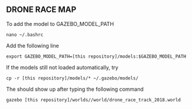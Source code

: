 ## DRONE RACE MAP 

To add the model to GAZEBO_MODEL_PATH
```
nano ~/.bashrc
```
Add the following line
```
export GAZEBO_MODEL_PATH=[this repository]/models:$GAZEBO_MODEL_PATH
```
If the models still not loaded automatically, try
```
cp -r [this repository]/models/* ~/.gazebo/models/
```
The should show up after typing the following command
```
gazebo [this repository]/worlds//world/drone_race_track_2018.world
```
